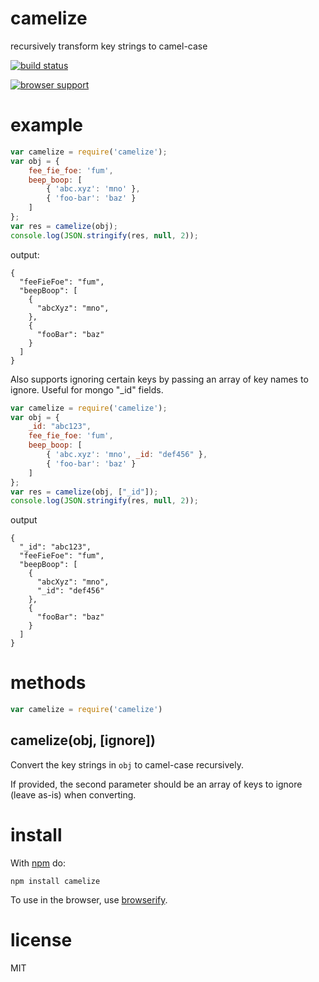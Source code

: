 # camelize

recursively transform key strings to camel-case

[![build status](https://secure.travis-ci.org/substack/camelize.png)](http://travis-ci.org/substack/camelize)

[![browser support](https://ci.testling.com/substack/camelize.png)](http://ci.testling.com/substack/camelize)

# example

``` js
var camelize = require('camelize');
var obj = {
    fee_fie_foe: 'fum',
    beep_boop: [
        { 'abc.xyz': 'mno' },
        { 'foo-bar': 'baz' }
    ]
};
var res = camelize(obj);
console.log(JSON.stringify(res, null, 2));
```

output:

```
{
  "feeFieFoe": "fum",
  "beepBoop": [
    {
      "abcXyz": "mno",
    },
    {
      "fooBar": "baz"
    }
  ]
}
```

Also supports ignoring certain keys by passing an array of key names to ignore.  Useful for mongo "_id" fields.

``` js
var camelize = require('camelize');
var obj = {
    _id: "abc123",
    fee_fie_foe: 'fum',
    beep_boop: [
        { 'abc.xyz': 'mno', _id: "def456" },
        { 'foo-bar': 'baz' }
    ]
};
var res = camelize(obj, ["_id"]);
console.log(JSON.stringify(res, null, 2));
```

output

```
{
  "_id": "abc123",
  "feeFieFoe": "fum",
  "beepBoop": [
    {
      "abcXyz": "mno",
      "_id": "def456"
    },
    {
      "fooBar": "baz"
    }
  ]
}
```

# methods

``` js
var camelize = require('camelize')
```

## camelize(obj, [ignore])

Convert the key strings in `obj` to camel-case recursively.

If provided, the second parameter should be an array of keys to ignore (leave as-is) when converting.

# install

With [npm](https://npmjs.org) do:

```
npm install camelize
```

To use in the browser, use [browserify](http://browserify.org).

# license

MIT
